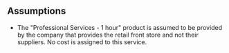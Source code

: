 ﻿## Assumptions

* The "Professional Services - 1 hour" product is assumed to be provided by the company that provides the retail front store and not their suppliers. No cost is assigned to this service.
